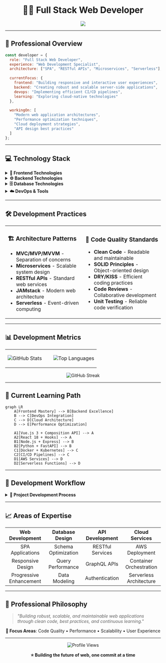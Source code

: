 <div align="center">

# 👨‍💻 Full Stack Web Developer

<img src="https://readme-typing-svg.herokuapp.com/?lines=Building+Scalable+Web+Applications;Full+Stack+Development+Expert;Clean+Code+Enthusiast;Always+Learning+New+Technologies&font=Fira%20Code&center=true&width=440&height=45&color=36BCF7&vCenter=true&size=18&pause=1000">

</div>

---

## 🎯 **Professional Overview**

```javascript
const developer = {
  role: "Full Stack Web Developer",
  experience: "Web Development Specialist",
  architecture: ["SPA", "RESTful APIs", "Microservices", "Serverless"],
  
  currentFocus: {
    frontend: "Building responsive and interactive user experiences",
    backend: "Creating robust and scalable server-side applications",
    devops: "Implementing efficient CI/CD pipelines",
    learning: "Exploring cloud-native technologies"
  },
  
  workingOn: [
    "Modern web application architectures",
    "Performance optimization techniques", 
    "Cloud deployment strategies",
    "API design best practices"
  ]
};
```

---

## 💻 **Technology Stack**

<details>
<summary><b>🎨 Frontend Technologies</b></summary>
<br>

**Core Languages & Markup**
- ![HTML5](https://img.shields.io/badge/HTML5-E34F26?style=flat&logo=html5&logoColor=white) HTML5 - Semantic markup and accessibility
- ![CSS3](https://img.shields.io/badge/CSS3-1572B6?style=flat&logo=css3&logoColor=white) CSS3 - Modern styling and animations
- ![JavaScript](https://img.shields.io/badge/JavaScript-F7DF1E?style=flat&logo=javascript&logoColor=black) JavaScript - ES6+ features and async programming

**Frameworks & Libraries**
- ![Vue.js](https://img.shields.io/badge/Vue.js-4FC08D?style=flat&logo=vue.js&logoColor=white) Vue.js - Progressive framework for user interfaces
- ![React](https://img.shields.io/badge/React-61DAFB?style=flat&logo=react&logoColor=black) React - Component-based UI development
- ![TypeScript](https://img.shields.io/badge/TypeScript-007ACC?style=flat&logo=typescript&logoColor=white) TypeScript - Type-safe JavaScript development

**Styling & UI**
- ![Tailwind CSS](https://img.shields.io/badge/Tailwind_CSS-38B2AC?style=flat&logo=tailwind-css&logoColor=white) Tailwind CSS - Utility-first CSS framework
- ![Bootstrap](https://img.shields.io/badge/Bootstrap-563D7C?style=flat&logo=bootstrap&logoColor=white) Bootstrap - Responsive component library
- ![Sass](https://img.shields.io/badge/Sass-CC6699?style=flat&logo=sass&logoColor=white) Sass - Enhanced CSS with variables and mixins

</details>

<details>
<summary><b>⚙️ Backend Technologies</b></summary>
<br>

**Runtime & Frameworks**
- ![Node.js](https://img.shields.io/badge/Node.js-43853D?style=flat&logo=node.js&logoColor=white) Node.js - JavaScript runtime for server-side development
- ![Express.js](https://img.shields.io/badge/Express.js-404D59?style=flat&logo=express&logoColor=white) Express.js - Fast web application framework
- ![Python](https://img.shields.io/badge/Python-3776AB?style=flat&logo=python&logoColor=white) Python - Versatile programming language
- ![Java](https://img.shields.io/badge/Java-ED8B00?style=flat&logo=java&logoColor=white) Java - Enterprise-grade application development

**API & Web Services**
- ![FastAPI](https://img.shields.io/badge/FastAPI-005571?style=flat&logo=fastapi&logoColor=white) FastAPI - Modern Python web framework
- ![Spring Boot](https://img.shields.io/badge/Spring_Boot-6DB33F?style=flat&logo=spring&logoColor=white) Spring Boot - Java application framework
- ![GraphQL](https://img.shields.io/badge/GraphQL-E10098?style=flat&logo=graphql&logoColor=white) GraphQL - Query language for APIs

</details>

<details>
<summary><b>🗄️ Database Technologies</b></summary>
<br>

**Relational Databases**
- ![MySQL](https://img.shields.io/badge/MySQL-00000F?style=flat&logo=mysql&logoColor=white) MySQL - Reliable relational database
- ![PostgreSQL](https://img.shields.io/badge/PostgreSQL-316192?style=flat&logo=postgresql&logoColor=white) PostgreSQL - Advanced open-source database
- ![SQLite](https://img.shields.io/badge/SQLite-07405E?style=flat&logo=sqlite&logoColor=white) SQLite - Lightweight embedded database

**NoSQL & Caching**
- ![MongoDB](https://img.shields.io/badge/MongoDB-4EA94B?style=flat&logo=mongodb&logoColor=white) MongoDB - Document-oriented database
- ![Redis](https://img.shields.io/badge/Redis-DC382D?style=flat&logo=redis&logoColor=white) Redis - In-memory data structure store

</details>

<details>
<summary><b>☁️ DevOps & Tools</b></summary>
<br>

**Version Control & Collaboration**
- ![Git](https://img.shields.io/badge/Git-F05032?style=flat&logo=git&logoColor=white) Git - Distributed version control
- ![GitHub](https://img.shields.io/badge/GitHub-100000?style=flat&logo=github&logoColor=white) GitHub - Code hosting and collaboration

**Cloud & Deployment**
- ![AWS](https://img.shields.io/badge/AWS-232F3E?style=flat&logo=amazon-aws&logoColor=white) AWS - Cloud computing services
- ![Docker](https://img.shields.io/badge/Docker-2496ED?style=flat&logo=docker&logoColor=white) Docker - Containerization platform
- ![Nginx](https://img.shields.io/badge/Nginx-009639?style=flat&logo=nginx&logoColor=white) Nginx - Web server and reverse proxy

**Development Environment**
- ![VS Code](https://img.shields.io/badge/VS_Code-007ACC?style=flat&logo=visual-studio-code&logoColor=white) VS Code - Primary code editor
- ![Postman](https://img.shields.io/badge/Postman-FF6C37?style=flat&logo=postman&logoColor=white) Postman - API development and testing

</details>

---

## 🛠️ **Development Practices**

<table>
<tr>
<td width="50%">

### 🏗️ **Architecture Patterns**
- **MVC/MVP/MVVM** - Separation of concerns
- **Microservices** - Scalable system design  
- **RESTful APIs** - Standard web services
- **JAMstack** - Modern web architecture
- **Serverless** - Event-driven computing

</td>
<td width="50%">

### 📐 **Code Quality Standards**
- **Clean Code** - Readable and maintainable
- **SOLID Principles** - Object-oriented design
- **DRY/KISS** - Efficient coding practices
- **Code Reviews** - Collaborative development
- **Unit Testing** - Reliable code verification

</td>
</tr>
</table>

---

## 📊 **Development Metrics**

<div align="center">

<table>
<tr>
<td width="50%">

![GitHub Stats](https://github-readme-stats.vercel.app/api?username=coders-user&show_icons=true&theme=default&hide_border=true&count_private=true)

</td>
<td width="50%">

![Top Languages](https://github-readme-stats.vercel.app/api/top-langs/?username=coders-user&layout=compact&theme=default&hide_border=true)

</td>
</tr>
</table>

![GitHub Streak](https://github-readme-streak-stats.herokuapp.com/?user=coders-user&theme=default&hide_border=true)

</div>

---

## 🎯 **Current Learning Path**

```mermaid
graph LR
    A[Frontend Mastery] --> B[Backend Excellence]
    B --> C[DevOps Integration] 
    C --> D[Cloud Architecture]
    D --> E[Performance Optimization]
    
    A1[Vue.js 3 + Composition API] --> A
    A2[React 18 + Hooks] --> A
    B1[Node.js + Express] --> B
    B2[Python + FastAPI] --> B
    C1[Docker + Kubernetes] --> C
    C2[CI/CD Pipelines] --> C
    D1[AWS Services] --> D
    D2[Serverless Functions] --> D
```

---

## 🔧 **Development Workflow**

<details>
<summary><b>💼 Project Development Process</b></summary>

1. **📋 Planning & Analysis**
   - Requirements gathering and analysis
   - Technical architecture design
   - Technology stack selection

2. **🎨 Design & Prototyping**
   - UI/UX wireframing
   - Database schema design
   - API endpoint planning

3. **⚡ Development & Implementation**
   - Frontend component development
   - Backend API implementation
   - Database integration

4. **🧪 Testing & Quality Assurance**
   - Unit and integration testing
   - Code review and optimization
   - Performance testing

5. **🚀 Deployment & Monitoring**
   - CI/CD pipeline setup
   - Production deployment
   - Performance monitoring

</details>

---

## 📈 **Areas of Expertise**

<div align="center">

| **Web Development** | **Database Design** | **API Development** | **Cloud Services** |
|:---:|:---:|:---:|:---:|
| SPA Applications | Schema Optimization | RESTful Services | AWS Deployment |
| Responsive Design | Query Performance | GraphQL APIs | Container Orchestration |
| Progressive Enhancement | Data Modeling | Authentication | Serverless Architecture |

</div>

---

## 🌟 **Professional Philosophy**

> *"Building robust, scalable, and maintainable web applications through clean code, best practices, and continuous learning."*

<div align="center">

**🎯 Focus Areas**: Code Quality • Performance • Scalability • User Experience

</div>

---

<div align="center">

![Profile Views](https://komarev.com/ghpvc/?username=coders-user&color=brightgreen&style=flat&label=Profile+Views)

**⭐ Building the future of web, one commit at a time**

</div>